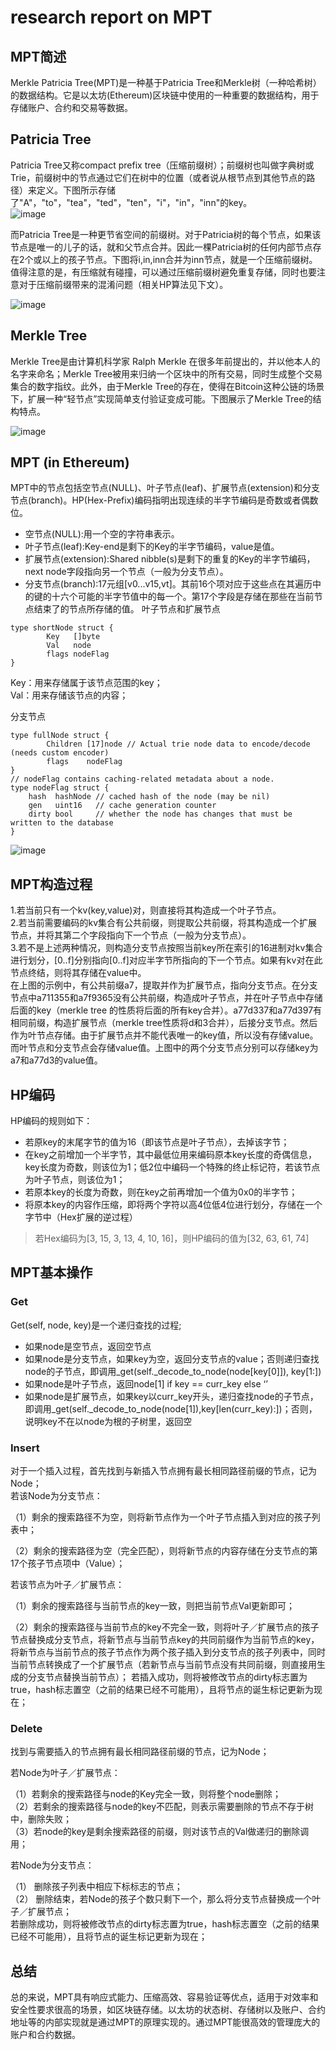 # research report on MPT
## MPT简述
Merkle Patricia Tree(MPT)是一种基于Patricia Tree和Merkle树（一种哈希树）的数据结构。它是以太坊(Ethereum)区块链中使用的一种重要的数据结构，用于存储账户、合约和交易等数据。<br>
## Patricia Tree
Patricia Tree又称compact prefix tree（压缩前缀树）；前缀树也叫做字典树或Trie，前缀树中的节点通过它们在树中的位置（或者说从根节点到其他节点的路径）来定义。下图所示存储了"A"，"to"，"tea"，"ted"，"ten"，"i"，"in"，"inn"的key。<br>
![image](https://github.com/Ashl703/group-xx/assets/138503504/2b6ecbb2-caa7-4336-9851-7c339a325740)

而Patricia Tree是一种更节省空间的前缀树。对于Patricia树的每个节点，如果该节点是唯一的儿子的话，就和父节点合并。因此一棵Patricia树的任何内部节点存在2个或以上的孩子节点。下图将i,in,inn合并为inn节点，就是一个压缩前缀树。值得注意的是，有压缩就有碰撞，可以通过压缩前缀树避免重复存储，同时也要注意对于压缩前缀带来的混淆问题（相关HP算法见下文）。

![image](https://github.com/Ashl703/group-xx/assets/138503504/4dcad541-df12-4ce2-aa47-c9d77ca93827)

## Merkle Tree
Merkle Tree是由计算机科学家 Ralph Merkle 在很多年前提出的，并以他本人的名字来命名；Merkle Tree被用来归纳一个区块中的所有交易，同时生成整个交易集合的数字指纹。此外，由于Merkle Tree的存在，使得在Bitcoin这种公链的场景下，扩展一种“轻节点”实现简单支付验证变成可能。下图展示了Merkle Tree的结构特点。

![image](https://github.com/Ashl703/group-xx/assets/138503504/31a8b46a-796b-4b9a-b15d-c902ef15507a)

## MPT (in Ethereum)
MPT中的节点包括空节点(NULL)、叶子节点(leaf)、扩展节点(extension)和分支节点(branch)。HP(Hex-Prefix)编码指明出现连续的半字节编码是奇数或者偶数位。
* 空节点(NULL):用一个空的字符串表示。
* 叶子节点(leaf):Key-end是剩下的Key的半字节编码，value是值。
* 扩展节点(extension):Shared nibble(s)是剩下的重复的Key的半字节编码，next node字段指向另一个节点（一般为分支节点）。
* 分支节点(branch):17元组[v0...v15,vt]。其前16个项对应于这些点在其遍历中的键的十六个可能的半字节值中的每一个。第17个字段是存储在那些在当前节点结束了的节点所存储的值。
叶子节点和扩展节点
~~~
type shortNode struct {
        Key   []byte
        Val   node
        flags nodeFlag
}
~~~
Key：用来存储属于该节点范围的key；<br>
Val：用来存储该节点的内容；<br>

分支节点
~~~
type fullNode struct {
        Children [17]node // Actual trie node data to encode/decode (needs custom encoder)
        flags    nodeFlag
}
// nodeFlag contains caching-related metadata about a node.
type nodeFlag struct {
    hash  hashNode // cached hash of the node (may be nil)
    gen   uint16   // cache generation counter
    dirty bool     // whether the node has changes that must be written to the database
}
~~~
![image](https://github.com/Ashl703/group-xx/assets/138503504/04e20deb-9f9e-4bae-9046-98ebbe30af0a)

## MPT构造过程
1.若当前只有一个kv(key,value)对，则直接将其构造成一个叶子节点。<br>
2.若当前需要编码的kv集合有公共前缀，则提取公共前缀，将其构造成一个扩展节点，并将其第二个字段指向下一个节点（一般为分支节点）。<br>
3.若不是上述两种情况，则构造分支节点按照当前key所在索引的16进制对kv集合进行划分，[0..f]分别指向[0..f]对应半字节所指向的下一个节点。如果有kv对在此节点终结，则将其存储在value中。<br>
在上图的示例中，有公共前缀a7，提取并作为扩展节点，指向分支节点。在分支节点中a711355和a7f9365没有公共前缀，构造成叶子节点，并在叶子节点中存储后面的key（merkle tree 的性质将后面的所有key合并）。a77d337和a77d397有相同前缀，构造扩展节点（merkle tree性质将d和3合并），后接分支节点。然后作为叶节点存储。由于扩展节点并不能代表唯一的key值，所以没有存储value。而叶节点和分支节点会存储value值。上图中的两个分支节点分别可以存储key为a7和a77d3的value值。
## HP编码
HP编码的规则如下：

* 若原key的末尾字节的值为16（即该节点是叶子节点），去掉该字节；
* 在key之前增加一个半字节，其中最低位用来编码原本key长度的奇偶信息，key长度为奇数，则该位为1；低2位中编码一个特殊的终止标记符，若该节点为叶子节点，则该位为1；
* 若原本key的长度为奇数，则在key之前再增加一个值为0x0的半字节；
* 将原本key的内容作压缩，即将两个字符以高4位低4位进行划分，存储在一个字节中（Hex扩展的逆过程）
> 若Hex编码为[3, 15, 3, 13, 4, 10, 16]，则HP编码的值为[32, 63, 61, 74]

## MPT基本操作
### Get
Get(self, node, key)是一个递归查找的过程;<br>
* 如果node是空节点，返回空节点
* 如果node是分支节点，如果key为空，返回分支节点的value；否则递归查找node的子节点，即调用_get(self._decode_to_node(node[key[0]]), key[1:])
* 如果node是叶子节点，返回node[1] if key == curr_key else ‘’
* 如果node是扩展节点，如果key以curr_key开头，递归查找node的子节点，即调用_get(self._decode_to_node(node[1]),key[len(curr_key):])；否则，说明key不在以node为根的子树里，返回空
### Insert
对于一个插入过程，首先找到与新插入节点拥有最长相同路径前缀的节点，记为Node；<br>
若该Node为分支节点：

（1）剩余的搜索路径不为空，则将新节点作为一个叶子节点插入到对应的孩子列表中；

（2）剩余的搜索路径为空（完全匹配），则将新节点的内容存储在分支节点的第17个孩子节点项中（Value）；

若该节点为叶子／扩展节点：

（1）剩余的搜索路径与当前节点的key一致，则把当前节点Val更新即可；

（2）剩余的搜索路径与当前节点的key不完全一致，则将叶子／扩展节点的孩子节点替换成分支节点，将新节点与当前节点key的共同前缀作为当前节点的key，将新节点与当前节点的孩子节点作为两个孩子插入到分支节点的孩子列表中，同时当前节点转换成了一个扩展节点（若新节点与当前节点没有共同前缀，则直接用生成的分支节点替换当前节点）；
若插入成功，则将被修改节点的dirty标志置为true，hash标志置空（之前的结果已经不可能用），且将节点的诞生标记更新为现在；

### Delete

找到与需要插入的节点拥有最长相同路径前缀的节点，记为Node；

若Node为叶子／扩展节点：

（1）若剩余的搜索路径与node的Key完全一致，则将整个node删除；<br>
（2）若剩余的搜索路径与node的key不匹配，则表示需要删除的节点不存于树中，删除失败；<br>
（3）若node的key是剩余搜索路径的前缀，则对该节点的Val做递归的删除调用；<br>

若Node为分支节点：

（1） 删除孩子列表中相应下标标志的节点；<br>
（2） 删除结束，若Node的孩子个数只剩下一个，那么将分支节点替换成一个叶子／扩展节点；<br>
若删除成功，则将被修改节点的dirty标志置为true，hash标志置空（之前的结果已经不可能用），且将节点的诞生标记更新为现在；<br>
## 总结
总的来说，MPT具有响应式能力、压缩高效、容易验证等优点，适用于对效率和安全性要求很高的场景，如区块链存储。以太坊的状态树、存储树以及账户、合约地址等的内部实现就是通过MPT的原理实现的。通过MPT能很高效的管理庞大的账户和合约数据。


